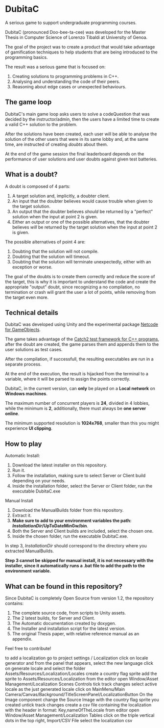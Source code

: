 # DubitaC
  A serious game to support undergraduate programming courses.
  
  DubitaC (pronounced Doo-bee-ta-cee) was developed for the Master Thesis in Computer Science of Lorenzo Tibaldi at University of Genoa.
  
  The goal of the project was to create a product that would take advantage of gamification techniques to help students that are being introduced to the programming basics.
  
  The result was a serious game that is focused on:
  1. Creating solutions to programming problems in C++.
  2. Analysing and understanding the code of their peers.
  3. Reasoning about edge cases or unexpected behaviours.

## The game loop ##
DubitaC's main game loop asks users to solve a codeQuestion that was decided by the instructor/admin, then the users have a limited time to create a valid C++ solution to the problem.

After the solutions have been created, each user will be able to analyse the solution of the other users that were in its same lobby and, at the same time, are instructed of creating *doubts* about them.

At the end of the game session the final leaderboard depends on the performance of user solutions and user doubts against given test batteries.


## What is a doubt? ##
A doubt is composed of 4 parts:
1. A target solution and, implicitly, a doubter client.
2. An input that the doubter believes would cause trouble when given to the target solution.
3. An output that the doubter believes *should* be returned by a "perfect" solution when the input at point 2 is given.
4. Either an output or one of the possible alternatives, that the doubter believes *will* be returned by the target solution when the input at point 2 is given.

The possible alternatives of point 4 are:
1. Doubting that the solution will not compile.
2. Doubting that the solution will timeout.
3. Doubting that the solution will terminate unexpectedly, either with an exception or worse.

The goal of the doubts is to create them correctly and reduce the score of the target, this is why it is important to understand the code and create the appropriate "output" doubt, since recognizing a no compilation, no termination or crash will grant the user a lot of points, while removing from the target even more.

## Technical details ##
DubitaC was developed using Unity and the experimental package [Netcode for GameObjects](https://github.com/Unity-Technologies/com.unity.netcode.gameobjects).

The game takes advantage of the [Catch2 test framework for C++ programs](https://github.com/catchorg/Catch2), after the doubt are created, the game parses them and appends them to the user solutions as test cases.

After the compilation, if successfull, the resulting executables are run in a separate process.

At the end of the execution, the result is hijacked from the terminal to a variable, where it will be parsed to assign the points correctly.

DubitaC, in the current version, can **only** be played on a **Local network** on **Windows machines**.

The maximum number of concurrent players is **24**, divided in 4 lobbies, while the minimum is **2**, additionally, there must always be **one server online**.

The minimum supported resolution is **1024x768**, smaller than this you might experience **UI clipping**.

## How to play ##
Automatic Install:
1. Download the latest installer on this repository.
2. Run it.
3. Follow the installation, making sure to select Server or Client build depending on your needs.
4. Inside the installation folder, select the Server or Client folder, run the executable DubitaC.exe


Manual Install
1. Download the ManualBuilds folder from this repository.
2. Extract it.
3. **Make sure to add to your environment variables the path: $InstallationDir$/UpToDateMinGw/bin**.
4. Both the Server and Client builds are included, select the chosen one.
5. Inside the chosen folder, run the executable DubitaC.exe.

In step 3, $InstallationDir$ should correspond to the directory where you extracted ManualBuilds.

**Step 3 cannot be skipped for manual install, it is not necessary with the installer, since it automatically runs a .bat file to add the path to the environment variable.**

## What can be found in this repository? ##
Since DubitaC is completely Open Source from version 1.2, the repository contains:
1. The complete source code, from scripts to Unity assets.
2. The 2 latest builds, for Server and Client.
3. The Automatic documentation created by doxygen.
4. The Installer and installation script for the latest version.
5. The original Thesis paper, with relative reference manual as an appendix.

Feel free to contribute!


to add a localization
go to project settings / Localization
click on locale generator and from the panel that appears, select the new language
click on generate locale and select the folder Assets/Resources/Localization/Locales
create a country flag sprite
add the sprite to Assets/Resources/Localization
from the editor open Window/Asset Management/Localization Scenes Controls
tick track changes
select active locale as the just generated locale
click on MainMenu/Main Camera/Canvas/Background/TitleScreenPanel/LocalizationButton
On the Image component change the Source Image with the country flag sprite you created
untick track changes
create a csv file containing the localization with the header in format: Key,nameOfTheLocale
from editor open Window/Asset Management/Localization Tables
click on the triple vertical dots in the top right, Import/CSV File
select the localization csv